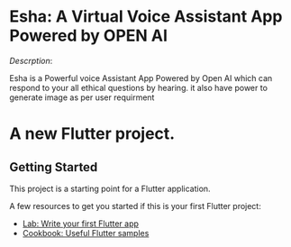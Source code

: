 # Esha: A Virtual Voice Assistant App Powered by OPEN AI

*Descrption*: 

Esha is a Powerful voice Assistant App Powered by Open AI which can respond to your all ethical questions by hearing. it also have power to generate image as per user requirment 


# A new Flutter project.

## Getting Started

This project is a starting point for a Flutter application.

A few resources to get you started if this is your first Flutter project:

- [Lab: Write your first Flutter app](https://docs.flutter.dev/get-started/codelab)
- [Cookbook: Useful Flutter samples](https://docs.flutter.dev/cookbook)

